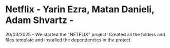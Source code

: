 # Netflix - Yarin Ezra, Matan Danieli, Adam Shvartz - 

20/03/2025 - We started the "NETFLIX" project!
Created all the folders and files template and installed the dependencies in the project.
